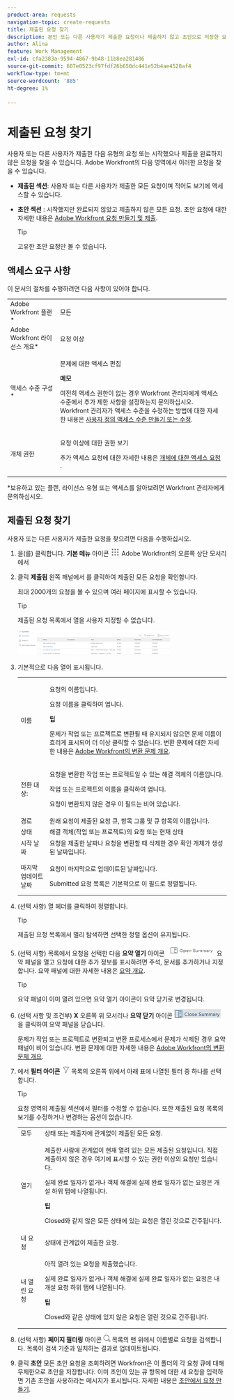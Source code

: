 ```yaml
---
product-area: requests
navigation-topic: create-requests
title: 제출된 요청 찾기
description: 본인 또는 다른 사용자가 제출한 요청이나 제출하지 않고 초안으로 저장한 요청을 찾을 수 있는 Adobe Workfront의 영역에 대해 알아봅니다.
author: Alina
feature: Work Management
exl-id: cfa2383a-9594-4867-9b48-11b8ea281486
source-git-commit: 607e0523cf97fdf26b650dc441e52b4ae4528af4
workflow-type: tm+mt
source-wordcount: '885'
ht-degree: 1%

---
```


# 제출된 요청 찾기

사용자 또는 다른 사용자가 제출한 다음 유형의 요청 또는 시작했으나 제출을 완료하지 않은 요청을 찾을 수 있습니다. Adobe Workfront의 다음 영역에서 이러한 요청을 찾을 수 있습니다.

* **제출된 섹션**: 사용자 또는 다른 사용자가 제출한 모든 요청이며 적어도 보기에 액세스할 수 있습니다.
* **초안 섹션** : 시작했지만 완료되지 않았고 제출하지 않은 모든 요청. 초안 요청에 대한 자세한 내용은 [Adobe Workfront 요청 만들기 및 제출](../../../manage-work/requests/create-requests/create-submit-requests.md).

   >[!TIP]
   >
   >고유한 초안 요청만 볼 수 있습니다.

## 액세스 요구 사항

이 문서의 절차를 수행하려면 다음 사항이 있어야 합니다.

<table style="table-layout:auto"> 
 <col> 
 <col> 
 <tbody> 
  <tr> 
   <td role="rowheader">Adobe Workfront 플랜*</td> 
   <td> <p>모든 </p> </td> 
  </tr> 
  <tr> 
   <td role="rowheader">Adobe Workfront 라이선스 개요*</td> 
   <td> <p>요청 이상</p> </td> 
  </tr> 
  <tr> 
   <td role="rowheader">액세스 수준 구성*</td> 
   <td> <p>문제에 대한 액세스 편집</p> <p><b>메모</b>

여전히 액세스 권한이 없는 경우 Workfront 관리자에게 액세스 수준에서 추가 제한 사항을 설정하는지 문의하십시오. Workfront 관리자가 액세스 수준을 수정하는 방법에 대한 자세한 내용은 <a href="../../../administration-and-setup/add-users/configure-and-grant-access/create-modify-access-levels.md" class="MCXref xref">사용자 정의 액세스 수준 만들기 또는 수정</a>.</p> </td>
</tr> 
  <tr> 
   <td role="rowheader">개체 권한</td> 
   <td> <p>요청 이상에 대한 권한 보기</p> <p>추가 액세스 요청에 대한 자세한 내용은 <a href="../../../workfront-basics/grant-and-request-access-to-objects/request-access.md" class="MCXref xref">개체에 대한 액세스 요청 </a>.</p> </td> 
  </tr> 
 </tbody> 
</table>

*보유하고 있는 플랜, 라이선스 유형 또는 액세스를 알아보려면 Workfront 관리자에게 문의하십시오.

## 제출된 요청 찾기

사용자 또는 다른 사용자가 제출한 요청을 찾으려면 다음을 수행하십시오.

1. 을(를) 클릭합니다. **기본 메뉴** 아이콘 ![](assets/main-menu-icon.png) Adobe Workfront의 오른쪽 상단 모서리에서
1. 클릭 **제출됨** 왼쪽 패널에서 를 클릭하여 제출된 모든 요청을 확인합니다.

   최대 2000개의 요청을 볼 수 있으며 여러 페이지에 표시할 수 있습니다.

   >[!TIP]
   >
   >제출된 요청 목록에서 열을 사용자 지정할 수 없습니다.

   ![](assets/nwe-submitted-requests-new-list-350x57.png)

1. 기본적으로 다음 열이 표시됩니다.

   <table style="table-layout:auto"> 
    <col> 
    <col> 
    <tbody> 
     <tr> 
      <td role="rowheader">이름</td> 
      <td> <p>요청의 이름입니다.</p> <p>요청 이름을 클릭하여 엽니다. </p> <p><b>팁</b>

   문제가 작업 또는 프로젝트로 변환될 때 유지되지 않으면 문제 이름이 흐리게 표시되어 더 이상 클릭할 수 없습니다. 변환 문제에 대한 자세한 내용은 <a href="../../../manage-work/issues/convert-issues/convert-issues.md" class="MCXref xref">Adobe Workfront의 변환 문제 개요</a>. </p> </td>
   </tr> 
     <tr> 
      <td role="rowheader">전환 대상:</td> 
      <td> <p>요청을 변환한 작업 또는 프로젝트일 수 있는 해결 객체의 이름입니다. </p> <p>작업 또는 프로젝트의 이름을 클릭하여 엽니다. </p> <p>요청이 변환되지 않은 경우 이 필드는 비어 있습니다. </p> </td> 
     </tr> 
     <tr> 
      <td role="rowheader">경로</td> 
      <td>원래 요청이 제출된 요청 큐, 항목 그룹 및 큐 항목의 이름입니다. </td> 
     </tr> 
     <tr> 
      <td role="rowheader">상태</td> 
      <td>해결 객체(작업 또는 프로젝트)의 요청 또는 현재 상태</td> 
     </tr> 
     <tr> 
      <td role="rowheader">시작 날짜</td> 
      <td>요청을 제출한 날짜나 요청을 변환할 때 삭제한 경우 확인 개체가 생성된 날짜입니다. </td> 
     </tr> 
     <tr> 
      <td role="rowheader">마지막 업데이트 날짜</td> 
      <td> <p>요청이 마지막으로 업데이트된 날짜입니다.</p> <p>Submitted 요청 목록은 기본적으로 이 필드로 정렬됩니다. </p> </td> 
     </tr> 
    </tbody> 
   </table>

1. (선택 사항) 열 헤더를 클릭하여 정렬합니다.

   >[!TIP]
   >
   >제출된 요청 목록에서 멀리 탐색하면 선택한 정렬 옵션이 유지됩니다.

1. (선택 사항) 목록에서 요청을 선택한 다음 **요약 열기** 아이콘 ![](assets/open-summary-with-text-nwe.png) 요약 패널을 열고 요청에 대한 추가 정보를 표시하려면 주석, 문서를 추가하거나 지정합니다. 요약 패널에 대한 자세한 내용은 [요약 개요](../../../workfront-basics/the-new-workfront-experience/summary-overview.md).

   >[!TIP]
   >
   >요약 패널이 이미 열려 있으면 요약 열기 아이콘이 요약 닫기로 변경됩니다.

1. (선택 사항 및 조건부) **X** 오른쪽 위 모서리나 **요약 닫기** 아이콘 ![](assets/close-summary-with-text-nwe.png) 을 클릭하여 요약 패널을 닫습니다.

   문제가 작업 또는 프로젝트로 변환되고 변환 프로세스에서 문제가 삭제된 경우 요약 패널이 비어 있습니다. 변환 문제에 대한 자세한 내용은 [Adobe Workfront의 변환 문제 개요](../../../manage-work/issues/convert-issues/convert-issues.md).

1. 에서 **필터 아이콘** ![](assets/filter-nwepng.png) 목록의 오른쪽 위에서 아래 표에 나열된 필터 중 하나를 선택합니다.

   >[!TIP]
   >
   >요청 영역의 제출됨 섹션에서 필터를 수정할 수 없습니다. 또한 제출된 요청 목록의 보기를 수정하거나 변경하는 옵션이 없습니다.

   <table style="table-layout:auto"> 
    <col> 
    <col> 
    <tbody> 
     <tr> 
      <td role="rowheader">모두</td> 
      <td>상태 또는 제출자에 관계없이 제출된 모든 요청.</td> 
     </tr> 
     <tr> 
      <td role="rowheader">열기</td> 
      <td> <p>제출한 사람에 관계없이 현재 열려 있는 모든 제출된 요청입니다. 직접 제출하지 않은 경우 여기에 표시할 수 있는 권한 이상의 요청만 있습니다. </p> <p>실제 완료 일자가 없거나 객체 해결에 실제 완료 일자가 없는 요청은 개설 하위 탭에 나열됩니다.</p> <p><b>팁</b>

   Closed와 같지 않은 모든 상태에 있는 요청은 열린 것으로 간주됩니다.</p> </td>
   </tr> 
     <tr> 
      <td role="rowheader">내 요청</td> 
      <td>상태에 관계없이 제출한 요청. </td> 
     </tr> 
     <tr> 
      <td role="rowheader">내 열린 요청</td> 
      <td> <p>아직 열려 있는 요청을 제출했습니다. </p> <p>실제 완료 일자가 없거나 객체 해결에 실제 완료 일자가 없는 요청은 내 개설 요청 하위 탭에 나열됩니다. </p> <p><b>팁</b>

   Closed와 같은 상태에 있지 않은 요청은 열린 것으로 간주됩니다.</p> </td>
   </tr> 
    </tbody> 
   </table>

1. (선택 사항) **페이지 필터링** 아이콘 ![](assets/search-icon.png) 목록의 맨 위에서 이름별로 요청을 검색합니다. 목록이 검색 기준과 일치하는 결과로 업데이트됩니다.

   <!--
   <li value="9" data-mc-conditions="QuicksilverOrClassic.Draft mode"> <p>Click the&nbsp;<strong>Complete</strong> subtab to view requests that have been completed.</p> <p>(NOTE: this step will stay drafted even after release. We can't see Completed at this time!) <br>Requests with an Actual Completion Date or whose resolving object has an Actual Completion Date are listed in the Complete subtab.<br>Once a request receives an Actual Completion Date, it stays in the Recently Completed area for 10 business days. After that, it is moved to the Completed area. <br>For information about resolving and resolvable objects, see the article <a href="../../../manage-work/issues/convert-issues/resolving-and-resolvable-objects.md" class="MCXref xref">Overview of Resolving and Resolvable Objects </a>.</p> </li>
   -->

   <!--
   <li value="10" data-mc-conditions="QuicksilverOrClassic.Draft mode">(Optional) Select an option from the <strong>Sort by</strong> drop-down menu to sort the requests by the following criteria:&nbsp; &nbsp;(NOTE:&nbsp;this step will stay drafted even after release. We can't see Completed at this time!) &nbsp;
   <ul>
   <li><strong>Assigned To</strong>: Requests are sorted alphabetically by the name of the assignee using the following criteria:&nbsp;
   <ul>
   <li>All requests assigned to users are sorted first, in the order of the users' names.</li>
   <li>Requests assigned to job roles are sorted secondly, in the order of the job roles' names and are listed after all the requests assigned to users.</li>
   <li>Requests that are assigned to teams are sorted last, in the order of the teams' names and are listed after all the requests assigned to users and those assigned to job roles.</li>
   <li>All unassigned requests are listed last, in the order of their Entry Date. </li>
   </ul></li>
   <li><strong>Submitted On</strong>: Requests are sorted chronologically by the date when they were submitted.</li>
   <li><strong>Recently Updated</strong> (this is the default): Requests are sorted chronologically by the date of their last update.</li>
   <li><strong>Name</strong>: Requests are sorted alphabetically by name.&nbsp;</li>
   <li><strong>Priority</strong>: Requests are sorted in the order of their priority.</li>
   <li><strong>Queue</strong>: Requests are sorted alphabetically by the name of the requests queue where they were submitted.&nbsp;</li>
   <li><strong>Status</strong>: Requests are sorted alphabetically by their status.&nbsp;</li>
   </ul></li>
   -->

1. 클릭 **초안** 모든 초안 요청을 조회하려면 Workfront은 이 폴더의 각 요청 큐에 대해 무제한으로 초안을 저장합니다. 이미 초안이 있는 큐 항목에 대한 새 요청을 입력하면 기존 초안을 사용하라는 메시지가 표시됩니다. 자세한 내용은 [초안에서 요청 만들기](../../../manage-work/requests/create-requests/create-requests-from-drafts.md).

 

 

 
